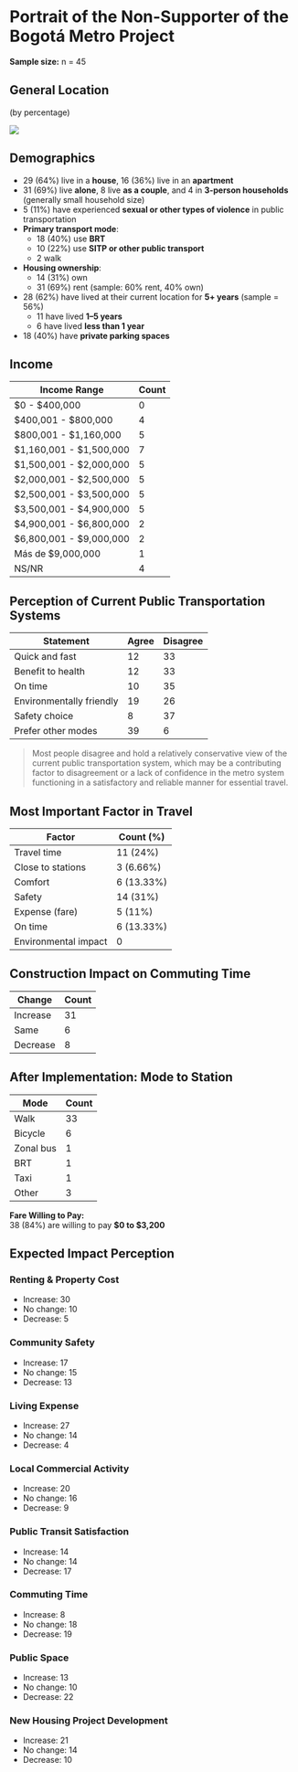 # Portrait of the Non-Supporter of the Bogotá Metro Project

**Sample size:** n = 45

## General Location  
(by percentage)

![](output/Layout.jpg)


## Demographics

- 29 (64%) live in a **house**, 16 (36%) live in an **apartment**
- 31 (69%) live **alone**, 8 live **as a couple**, and 4 in **3-person households** (generally small household size)
- 5 (11%) have experienced **sexual or other types of violence** in public transportation
- **Primary transport mode**:
  - 18 (40%) use **BRT**
  - 10 (22%) use **SITP or other public transport**
  - 2 walk
- **Housing ownership**:
  - 14 (31%) own
  - 31 (69%) rent (sample: 60% rent, 40% own)
- 28 (62%) have lived at their current location for **5+ years** (sample = 56%)
  - 11 have lived **1–5 years**
  - 6 have lived **less than 1 year**
- 18 (40%) have **private parking spaces**


## Income

| Income Range                  | Count |
|------------------------------|-------|
| $0 - $400,000                | 0     |
| $400,001 - $800,000          | 4     |
| $800,001 - $1,160,000        | 5     |
| $1,160,001 - $1,500,000      | 7     |
| $1,500,001 - $2,000,000      | 5     |
| $2,000,001 - $2,500,000      | 5     |
| $2,500,001 - $3,500,000      | 5     |
| $3,500,001 - $4,900,000      | 5     |
| $4,900,001 - $6,800,000      | 2     |
| $6,800,001 - $9,000,000      | 2     |
| Más de $9,000,000            | 1     |
| NS/NR                        | 4     |


## Perception of Current Public Transportation Systems

| Statement              | Agree | Disagree |
|------------------------|-------|----------|
| Quick and fast         | 12    | 33       |
| Benefit to health      | 12    | 33       |
| On time                | 10    | 35       |
| Environmentally friendly | 19  | 26       |
| Safety choice          | 8     | 37       |
| Prefer other modes     | 39    | 6        |

> Most people disagree and hold a relatively conservative view of the current public transportation system, which may be a contributing factor to disagreement or a lack of confidence in the metro system functioning in a satisfactory and reliable manner for essential travel.


## Most Important Factor in Travel

| Factor              | Count (%)     |
|---------------------|---------------|
| Travel time         | 11 (24%)      |
| Close to stations   | 3 (6.66%)     |
| Comfort             | 6 (13.33%)    |
| Safety              | 14 (31%)      |
| Expense (fare)      | 5 (11%)       |
| On time             | 6 (13.33%)    |
| Environmental impact| 0             |


## Construction Impact on Commuting Time

| Change    | Count |
|-----------|-------|
| Increase  | 31    |
| Same      | 6     |
| Decrease  | 8     |


## After Implementation: Mode to Station

| Mode     | Count |
|----------|-------|
| Walk     | 33    |
| Bicycle  | 6     |
| Zonal bus| 1     |
| BRT      | 1     |
| Taxi     | 1     |
| Other    | 3     |

**Fare Willing to Pay:**  
38 (84%) are willing to pay **$0 to $3,200**


## Expected Impact Perception

### Renting & Property Cost
- Increase: 30
- No change: 10
- Decrease: 5

### Community Safety
- Increase: 17
- No change: 15
- Decrease: 13

### Living Expense
- Increase: 27
- No change: 14
- Decrease: 4

### Local Commercial Activity
- Increase: 20
- No change: 16
- Decrease: 9

### Public Transit Satisfaction
- Increase: 14
- No change: 14
- Decrease: 17

### Commuting Time
- Increase: 8
- No change: 18
- Decrease: 19

### Public Space
- Increase: 13
- No change: 10
- Decrease: 22

### New Housing Project Development
- Increase: 21
- No change: 14
- Decrease: 10
